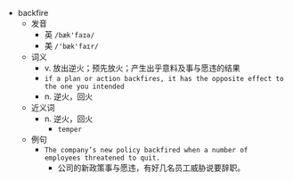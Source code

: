 - backfire
  - 发音
    - 英 `/bæk'faɪə/`
    - 美 `/'bæk'faɪr/`
  - 词义
    - v. 放出逆火；预先放火；产生出乎意料及事与愿违的结果
    - `if a plan or action backfires, it has the opposite effect to the one you intended`
    - n. 逆火，回火
  - 近义词
    - n. 逆火，回火
      - `temper`
  - 例句
    - `The company’s new policy backfired when a number of employees threatened to quit.`
      - 公司的新政策事与愿违，有好几名员工威胁说要辞职。

